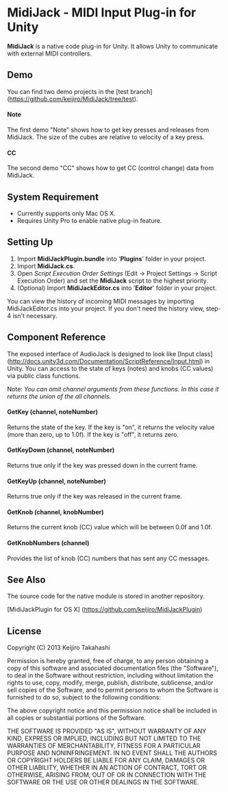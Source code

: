 MidiJack - MIDI Input Plug-in for Unity
=======================================

**MidiJack** is a native code plug-in for Unity. It allows Unity to communicate
with external MIDI controllers.

Demo
----

You can find two demo projects in the [test branch]
(https://github.com/keijiro/MidiJack/tree/test).

#### Note

The first demo "Note" shows how to get key presses and releases from MidiJack.
The size of the cubes are relative to velocity of a key press.

#### CC

The second demo "CC" shows how to get CC (control change) data from MidiJack.

System Requirement
------------------

- Currently supports only Mac OS X.
- Requires Unity Pro to enable native plug-in feature.

Setting Up
----------

1. Import **MidiJackPlugin.bundle** into '**Plugins**' folder in your project.
2. Import **MidiJack.cs**.
3. Open *Script Execution Order Settings* (Edit -> Project Settings -> Script
   Execution Order) and set the **MidiJack** script to the highest priority.
4. (Optional) Import **MidiJackEditor.cs** into '**Editor**' folder in your
   project.

You can view the history of incoming MIDI messages by importing
MidiJackEditor.cs into your project. If you don't need the history view,
step-4 isn't necessary.

Component Reference
-------------------

The exposed interface of AudioJack is designed to look like [Input class]
(http://docs.unity3d.com/Documentation/ScriptReference/Input.html) in Unity.
You can access to the state of keys (notes) and knobs (CC values) via public
class functions.

Note: *You can omit channel arguments from these functions. In this case it
returns the union of the all channels.*


#### GetKey (channel, noteNumber)

Returns the state of the key. If the key is "on", it returns the velocity value
(more than zero, up to 1.0f). If the key is "off", it returns zero.

#### GetKeyDown (channel, noteNumber)

Returns true only if the key was pressed down in the current frame.

#### GetKeyUp (channel, noteNumber)

Returns true only if the key was released in the current frame.

#### GetKnob (channel, knobNumber)

Returns the current knob (CC) value which will be between 0.0f and 1.0f.

#### GetKnobNumbers (channel)

Provides the list of knob (CC) numbers that has sent any CC messages.

See Also
--------

The source code for the native module is stored in another repository.

[MidiJackPlugin for OS X]
(https://github.com/keijiro/MidiJackPlugin)

License
-------

Copyright (C) 2013 Keijiro Takahashi

Permission is hereby granted, free of charge, to any person obtaining a copy of
this software and associated documentation files (the "Software"), to deal in
the Software without restriction, including without limitation the rights to
use, copy, modify, merge, publish, distribute, sublicense, and/or sell copies of
the Software, and to permit persons to whom the Software is furnished to do so,
subject to the following conditions:

The above copyright notice and this permission notice shall be included in all
copies or substantial portions of the Software.

THE SOFTWARE IS PROVIDED "AS IS", WITHOUT WARRANTY OF ANY KIND, EXPRESS OR
IMPLIED, INCLUDING BUT NOT LIMITED TO THE WARRANTIES OF MERCHANTABILITY, FITNESS
FOR A PARTICULAR PURPOSE AND NONINFRINGEMENT. IN NO EVENT SHALL THE AUTHORS OR
COPYRIGHT HOLDERS BE LIABLE FOR ANY CLAIM, DAMAGES OR OTHER LIABILITY, WHETHER
IN AN ACTION OF CONTRACT, TORT OR OTHERWISE, ARISING FROM, OUT OF OR IN
CONNECTION WITH THE SOFTWARE OR THE USE OR OTHER DEALINGS IN THE SOFTWARE.